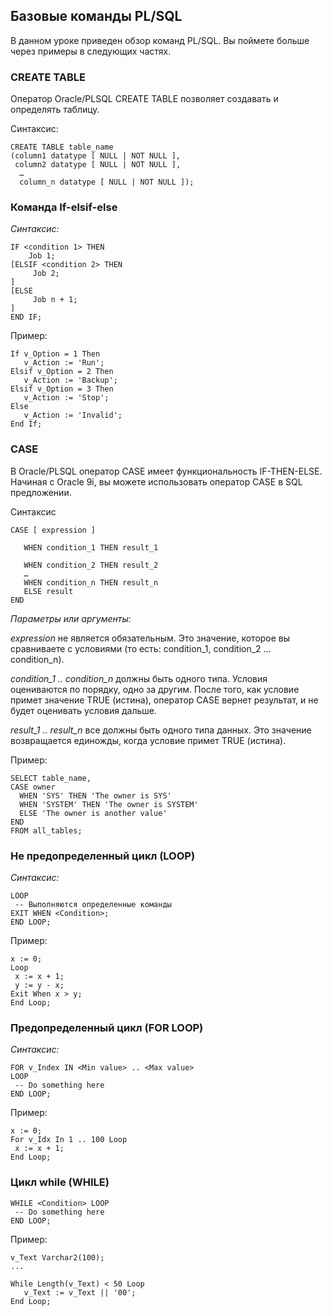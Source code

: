 ## Базовые команды PL/SQL

В данном уроке приведен обзор команд PL/SQL. Вы поймете больше через примеры в следующих частях.

### CREATE TABLE

Оператор Oracle/PLSQL CREATE TABLE позволяет создавать и определять таблицу.

Синтаксис:
```
CREATE TABLE table_name
(column1 datatype [ NULL | NOT NULL ],
 column2 datatype [ NULL | NOT NULL ],
  …
  column_n datatype [ NULL | NOT NULL ]);
```

### Команда If-elsif-else

_Синтаксис:_

```
IF <condition 1> THEN
    Job 1;
[ELSIF <condition 2> THEN
     Job 2;
]
[ELSE
     Job n + 1;
]
END IF;
```

Пример:

```
If v_Option = 1 Then
   v_Action := 'Run';
Elsif v_Option = 2 Then
   v_Action := 'Backup';
Elsif v_Option = 3 Then
   v_Action := 'Stop';
Else
   v_Action := 'Invalid';
End If;
```

### CASE

В Oracle/PLSQL оператор CASE имеет функциональность IF-THEN-ELSE. Начиная с Oracle 9i, вы можете использовать оператор CASE в SQL предложении.

Синтаксис
```
CASE [ expression ]

   WHEN condition_1 THEN result_1

   WHEN condition_2 THEN result_2
   …
   WHEN condition_n THEN result_n
   ELSE result
END
```

_Параметры или аргументы:_

_expression_ не является обязательным. 
Это значение, которое вы сравниваете с условиями (то есть: condition_1, condition_2 … condition_n).

_condition_1 .. condition_n_ должны быть одного типа. Условия оцениваются по порядку, одно за другим. 
После того, как условие примет значение TRUE (истина), оператор CASE вернет результат, и не будет оценивать условия дальше.

_result_1 .. result_n_ все должны быть одного типа данных. 
Это значение возвращается единожды, когда условие примет TRUE (истина).

Пример:

```
SELECT table_name,
CASE owner
  WHEN 'SYS' THEN 'The owner is SYS'
  WHEN 'SYSTEM' THEN 'The owner is SYSTEM'
  ELSE 'The owner is another value'
END
FROM all_tables;
```

### Не предопределенный цикл (LOOP)

_Синтаксис:_

```
LOOP
 -- Выполняются определенные команды
EXIT WHEN <Condition>;
END LOOP;
```

Пример:

```
x := 0;
Loop
 x := x + 1;
 y := y - x;
Exit When x > y;
End Loop;
```

### Предопределенный цикл (FOR LOOP)

_Синтаксис:_

```
FOR v_Index IN <Min value> .. <Max value>
LOOP
 -- Do something here
END LOOP;
```

Пример:

```
x := 0;
For v_Idx In 1 .. 100 Loop
 x := x + 1;
End Loop;
```

### Цикл while (WHILE)

```
WHILE <Condition> LOOP
 -- Do something here
END LOOP;
```

Пример:

```
v_Text Varchar2(100);
...
 
While Length(v_Text) < 50 Loop
   v_Text := v_Text || '00';
End Loop;
```

